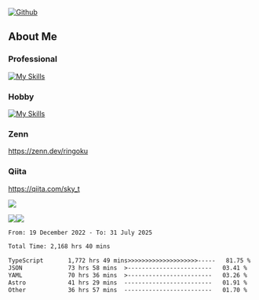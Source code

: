 [![Github](https://img.shields.io/github/followers/skyt-a?label=Follow&style=social)](https://github.com/skyt-a)

## About Me
### Professional
[![My Skills](https://skillicons.dev/icons?i=react,ts,js,nodejs,java,graphql,firebase,githubactions&theme=light)](https://skillicons.dev)
### Hobby
[![My Skills](https://skillicons.dev/icons?i=unity,rust,py&theme=light)](https://skillicons.dev)

### Zenn
https://zenn.dev/ringoku
### Qiita
https://qiita.com/sky_t


![](https://github-profile-summary-cards.vercel.app/api/cards/profile-details?username=skyt-a&theme=default)

![](https://github-profile-summary-cards.vercel.app/api/cards/repos-per-language?username=skyt-a&theme=default)![](https://github-profile-summary-cards.vercel.app/api/cards/stats?username=RinGoku&theme=default)

<!--START_SECTION:waka-->

```txt
From: 19 December 2022 - To: 31 July 2025

Total Time: 2,168 hrs 40 mins

TypeScript       1,772 hrs 49 mins>>>>>>>>>>>>>>>>>>>>-----   81.75 %
JSON             73 hrs 58 mins  >------------------------   03.41 %
YAML             70 hrs 36 mins  >------------------------   03.26 %
Astro            41 hrs 29 mins  -------------------------   01.91 %
Other            36 hrs 57 mins  -------------------------   01.70 %
```

<!--END_SECTION:waka-->
